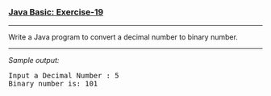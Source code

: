 ### [Java Basic: Exercise-19](https://www.w3resource.com/java-exercises/basic/index.php)

***
Write a Java program to convert a decimal number to binary number.
***
_Sample output:_
<pre>
Input a Decimal Number : 5                                                                                    
Binary number is: 101  
</pre>